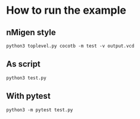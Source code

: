 # How to run the example

## nMigen style

```console
python3 toplevel.py cocotb -m test -v output.vcd
```

## As script

```console
python3 test.py
```

## With pytest

```console
python3 -m pytest test.py
```
